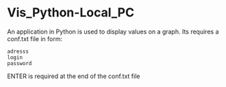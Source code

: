 # Vis_Python-Local_PC
An application in Python is used to display values on a graph. Its requires a conf.txt file in form:

    adresss
    login
    password

ENTER is required at the end of the conf.txt file